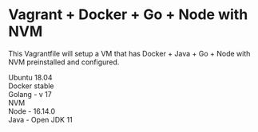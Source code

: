 # Vagrant + Docker + Go + Node with NVM
This Vagrantfile will setup a VM that has Docker + Java + Go + Node with NVM preinstalled and configured.


Ubuntu 18.04  
Docker  stable  
Golang  - v 17  
NVM  
Node  - 16.14.0  
Java - Open JDK 11  
